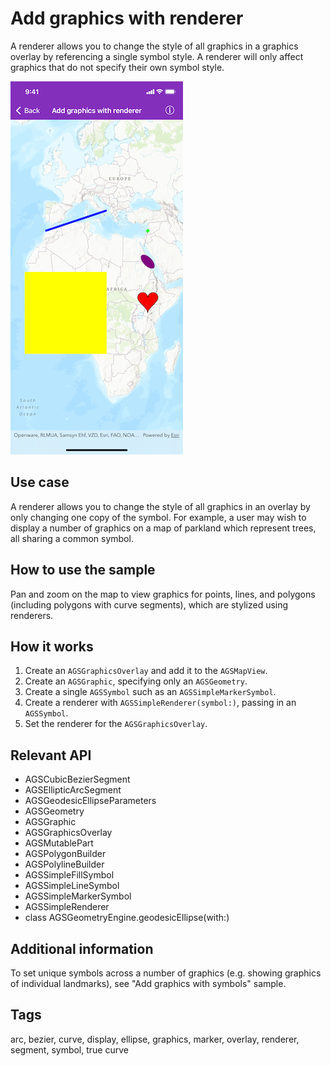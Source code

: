# Add graphics with renderer

A renderer allows you to change the style of all graphics in a graphics overlay by referencing a single symbol style. A renderer will only affect graphics that do not specify their own symbol style.

![Image of add graphics with renderer](add-graphics-with-renderer.png)

## Use case

A renderer allows you to change the style of all graphics in an overlay by only changing one copy of the symbol. For example, a user may wish to display a number of graphics on a map of parkland which represent trees, all sharing a common symbol.

## How to use the sample

Pan and zoom on the map to view graphics for points, lines, and polygons (including polygons with curve segments), which are stylized using renderers.

## How it works

1. Create an `AGSGraphicsOverlay` and add it to the `AGSMapView`.
2. Create an `AGSGraphic`, specifying only an `AGSGeometry`.
3. Create a single `AGSSymbol` such as an `AGSSimpleMarkerSymbol`.
4. Create a renderer with `AGSSimpleRenderer(symbol:)`, passing in an `AGSSymbol`.
5. Set the renderer for the `AGSGraphicsOverlay`.

## Relevant API

* AGSCubicBezierSegment
* AGSEllipticArcSegment
* AGSGeodesicEllipseParameters
* AGSGeometry
* AGSGraphic
* AGSGraphicsOverlay
* AGSMutablePart
* AGSPolygonBuilder
* AGSPolylineBuilder
* AGSSimpleFillSymbol
* AGSSimpleLineSymbol
* AGSSimpleMarkerSymbol
* AGSSimpleRenderer
* class AGSGeometryEngine.geodesicEllipse(with:)

## Additional information

To set unique symbols across a number of graphics (e.g. showing graphics of individual landmarks), see "Add graphics with symbols" sample.

## Tags

arc, bezier, curve, display, ellipse, graphics, marker, overlay, renderer, segment, symbol, true curve
